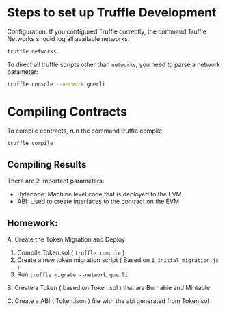 

# Steps to set up Truffle Development

Configuration: If you configured Truffle correctly, the command Truffle Networks should log all available networks.

```sh
truffle networks
```

To direct all truffle scripts other than `networks`, you need to parse a network parameter:

```sh
truffle console --network goerli
```

# Compiling Contracts

To compile contracts, run the command truffle compile:

```sh
truffle compile
```

## Compiling Results

There are 2 important parameters:

 - Bytecode: Machine level code that is deployed to the EVM
 - ABI: Used to create interfaces to the contract on the EVM

## Homework:

A. Create the Token Migration and Deploy

1) Compile Token.sol ( `truffle compile` )
2) Create a new token migration script ( Based on `1_initial_migration.js` )
3) Run `truffle migrate --network goerli`

B. Create a Token ( based on Token.sol ) that are Burnable and Mintable

C. Create a ABI ( Token.json ) file with the abi generated from Token.sol






